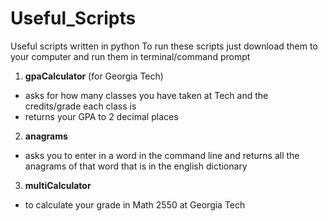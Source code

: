 # Useful_Scripts
Useful scripts written in python
To run these scripts just download them to your computer and run them in terminal/command prompt

1. **gpaCalculator** (for Georgia Tech)
  - asks for how many classes you have taken at Tech and the credits/grade each class is
  - returns your GPA to 2 decimal places
 
2. **anagrams**
  - asks you to enter in a word in the command line and returns all the anagrams of that word that is in the english    dictionary
  
3. **multiCalculator**
  - to calculate your grade in Math 2550 at Georgia Tech
